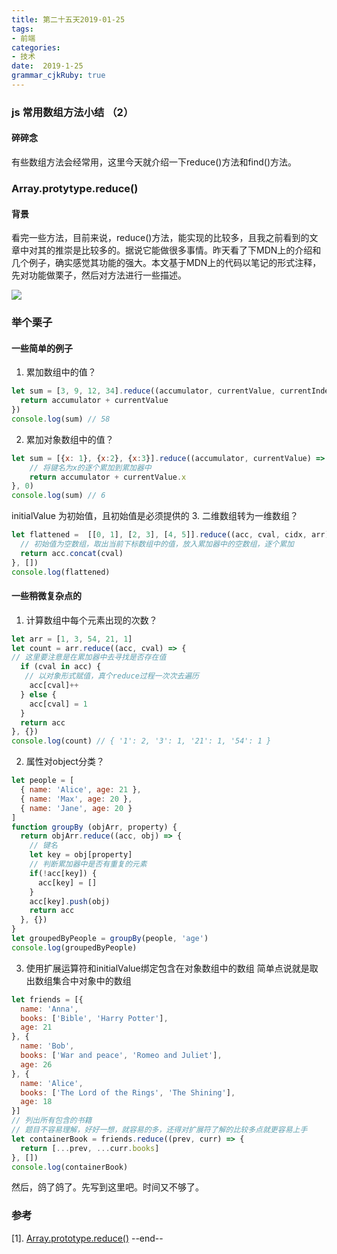 ```yaml
---
title: 第二十五天2019-01-25
tags: 
- 前端
categories: 
- 技术
date:  2019-1-25
grammar_cjkRuby: true
---
```

### js 常用数组方法小结 （2）
#### 碎碎念
有些数组方法会经常用，这里今天就介绍一下reduce()方法和find()方法。
### Array.protytype.reduce()
#### 背景
看完一些方法，目前来说，reduce()方法，能实现的比较多，且我之前看到的文章中对其的推崇是比较多的。据说它能做很多事情。昨天看了下MDN上的介绍和几个例子，确实感觉其功能的强大。本文基于MDN上的代码以笔记的形式注释，先对功能做栗子，然后对方法进行一些描述。

![](https://ws1.sinaimg.cn/large/b15ca614gy1fzj9hyus3ij20sg0sgh3k.jpg)

<!--more-->
### 举个栗子
#### 一些简单的例子
1. 累加数组中的值？
```javascript
let sum = [3, 9, 12, 34].reduce((accumulator, currentValue, currentIndex, array) => {
  return accumulator + currentValue
})
console.log(sum) // 58
```
2. 累加对象数组中的值？
```javascript
let sum = [{x: 1}, {x:2}, {x:3}].reduce((accumulator, currentValue) => {
	// 将键名为x的逐个累加到累加器中
    return accumulator + currentValue.x
}, 0)
console.log(sum) // 6
```
initialValue 为初始值，且初始值是必须提供的
3. 二维数组转为一维数组？
```javascript
let flattened =  [[0, 1], [2, 3], [4, 5]].reduce((acc, cval, cidx, arr) => {
  // 初始值为空数组，取出当前下标数组中的值，放入累加器中的空数组，逐个累加
  return acc.concat(cval)
}, [])
console.log(flattened)
```
#### 一些稍微复杂点的
1. 计算数组中每个元素出现的次数？
```javascript
let arr = [1, 3, 54, 21, 1]
let count = arr.reduce((acc, cval) => {
// 这里要注意是在累加器中去寻找是否存在值
  if (cval in acc) {
   // 以对象形式赋值，真个reduce过程一次次去遍历
    acc[cval]++
  } else {
    acc[cval] = 1
  }
  return acc
}, {})
console.log(count) // { '1': 2, '3': 1, '21': 1, '54': 1 }
```
2. 属性对object分类？
```javascript
let people = [
  { name: 'Alice', age: 21 },
  { name: 'Max', age: 20 },
  { name: 'Jane', age: 20 }
]
function groupBy (objArr, property) {
  return objArr.reduce((acc, obj) => {
    // 键名
    let key = obj[property]
    // 判断累加器中是否有重复的元素
    if(!acc[key]) {
      acc[key] = []
    }
    acc[key].push(obj)
    return acc
  }, {})
}
let groupedByPeople = groupBy(people, 'age')
console.log(groupedByPeople)
```
3. 使用扩展运算符和initialValue绑定包含在对象数组中的数组
简单点说就是取出数组集合中对象中的数组
```javascript
let friends = [{
  name: 'Anna',
  books: ['Bible', 'Harry Potter'],
  age: 21
}, {
  name: 'Bob',
  books: ['War and peace', 'Romeo and Juliet'],
  age: 26
}, {
  name: 'Alice',
  books: ['The Lord of the Rings', 'The Shining'],
  age: 18
}]
// 列出所有包含的书籍
// 题目不容易理解，好好一想，就容易的多，还得对扩展符了解的比较多点就更容易上手
let containerBook = friends.reduce((prev, curr) => {
  return [...prev, ...curr.books]
}, [])
console.log(containerBook)
```
然后，鸽了鸽了。先写到这里吧。时间又不够了。
### 参考
\[1]. [Array.prototype.reduce()][1]
--end--

  [1]: https://developer.mozilla.org/zh-CN/docs/Web/JavaScript/Reference/Global_Objects/Array/Reduce